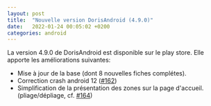 ```yaml
---
layout: post
title:  "Nouvelle version DorisAndroid (4.9.0)"
date:   2022-01-24 00:05:02 +0200
categories: android
---
```

La version 4.9.0 de DorisAndroid est disponible sur le play store. 
Elle apporte les améliorations suivantes:

- Mise à jour de la base (dont 8 nouvelles fiches complétes).<br />
- Correction crash android 12 (<a href="https://github.com/doris-ffessm/doris-android/issues/162">#162</a>) <br />
- Simplification de la présentation des zones sur la page d'accueil. (pliage/dépliage, cf. <a href="https://github.com/doris-ffessm/doris-android/issues/164">#164</a>)<br />
